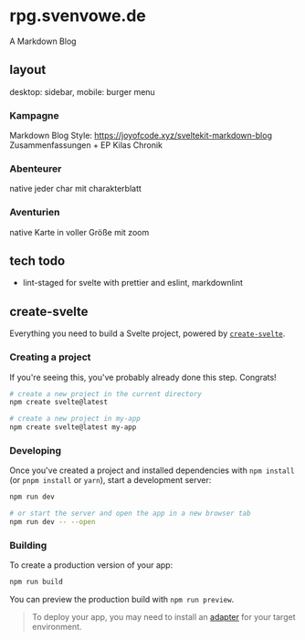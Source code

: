 # rpg.svenvowe.de

A Markdown Blog

## layout

desktop: sidebar, mobile: burger menu

### Kampagne

Markdown Blog Style: https://joyofcode.xyz/sveltekit-markdown-blog
Zusammenfassungen + EP
Kilas Chronik

### Abenteurer

native
jeder char mit charakterblatt

### Aventurien

native
Karte in voller Größe mit zoom

## tech todo

* lint-staged for svelte with prettier and eslint, markdownlint

## create-svelte

Everything you need to build a Svelte project, powered by [`create-svelte`](https://github.com/sveltejs/kit/tree/master/packages/create-svelte).

### Creating a project

If you're seeing this, you've probably already done this step. Congrats!

```bash
# create a new project in the current directory
npm create svelte@latest

# create a new project in my-app
npm create svelte@latest my-app
```

### Developing

Once you've created a project and installed dependencies with `npm install` (or `pnpm install` or `yarn`), start a development server:

```bash
npm run dev

# or start the server and open the app in a new browser tab
npm run dev -- --open
```

### Building

To create a production version of your app:

```bash
npm run build
```

You can preview the production build with `npm run preview`.

> To deploy your app, you may need to install an [adapter](https://kit.svelte.dev/docs/adapters) for your target environment.

